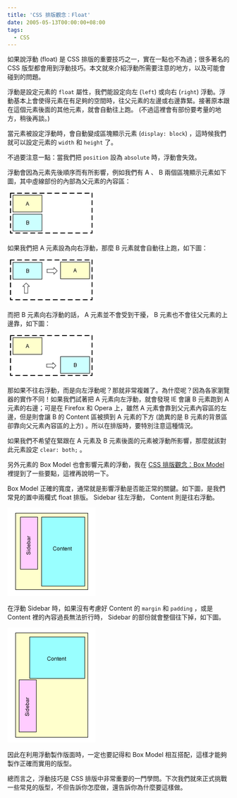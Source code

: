 ```yaml
---
title: 'CSS 排版觀念：Float'
date: 2005-05-13T00:00:00+08:00
tags:
  - CSS
---
```


如果說浮動 (float) 是 CSS 排版的重要技巧之一，實在一點也不為過；很多著名的 CSS 版型都會用到浮動技巧。本文就來介紹浮動所需要注意的地方，以及可能會碰到的問題。

<!-- more -->

浮動是設定元素的 `float` 屬性，我們能設定向左 (`left`) 或向右 (`right`) 浮動。浮動基本上會使得元素在有足夠的空間時，往父元素的左邊或右邊靠緊。接著原本跟在這個元素後面的其他元素，就會自動往上跑。 (不過這裡會有部份要考量的地方，稍後再談。)

當元素被設定浮動時，會自動變成區塊顯示元素 (`display: block`) ，這時候我們就可以設定元素的 `width` 和 `height` 了。

不過要注意一點：當我們把 `position` 設為 `absolute` 時，浮動會失效。

浮動會因為元素先後順序而有所影響，例如我們有 A 、 B 兩個區塊顯示元素如下圖，其中虛線部份的內部為父元素的內容區：

![](/resources/css_float/float1.png)

如果我們把 A 元素設為向右浮動，那麼 B 元素就會自動往上跑，如下圖：

![](/resources/css_float/float2.png)

而把 B 元素向右浮動的話， A 元素並不會受到干擾， B 元素也不會往父元素的上邊靠，如下圖：

![](/resources/css_float/float3.png)

那如果不往右浮動，而是向左浮動呢？那就非常複雜了。為什麼呢？因為各家瀏覽器的實作不同！如果我們試著把 A 元素向左浮動，就會發現 IE 會讓 B 元素跑到 A 元素的右邊；可是在 Firefox 和 Opera 上，雖然 A 元素會靠到父元素內容區的左邊，但是則會讓 B 的 Content 區被擠到 A 元素的下方 (詭異的是 B 元素的背景區卻靠向父元素內容區的上方) 。所以在排版時，要特別注意這種情況。

如果我們不希望在緊跟在 A 元素及 B 元素後面的元素被浮動所影響，那麼就該對此元素設定 `clear: both;` 。

另外元素的 Box Model 也會影響元素的浮動，我在 [CSS 排版觀念：Box Model](/blog/archives/17) 裡提到了一些要點，這裡再說明一下。

Box Model 正確的寬度，通常就是影響浮動是否能正常的關鍵。如下圖，是我們常見的置中兩欄式 float 排版。 Sidebar 往左浮動， Content 則是往右浮動。

![](/resources/css_float/float4.png)

在浮動 Sidebar 時，如果沒有考慮好 Content 的 `margin` 和 `padding` ，或是 Content 裡的內容過長無法折行時， Sidebar 的部份就會整個往下掉，如下圖。

![](/resources/css_float/float5.png)

因此在利用浮動製作版面時，一定也要記得和 Box Model 相互搭配，這樣才能夠製作正確而實用的版型。

總而言之，浮動技巧是 CSS 排版中非常重要的一門學問。下次我們就來正式挑戰一些常見的版型，不但告訴你怎麼做，還告訴你為什麼要這樣做。